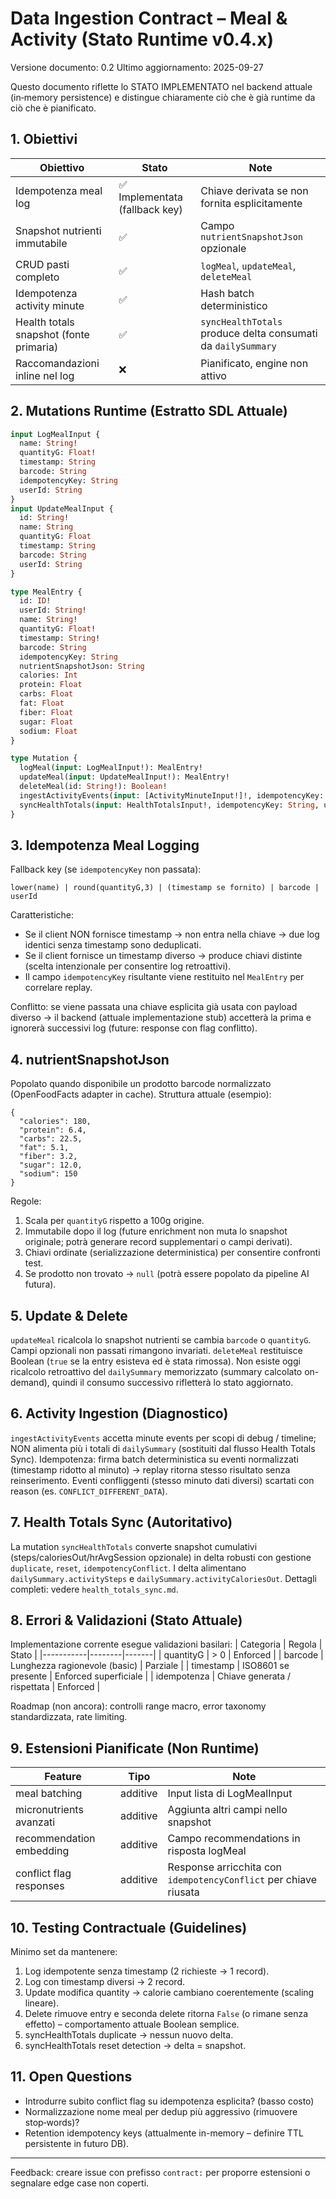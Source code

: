# Data Ingestion Contract – Meal & Activity (Stato Runtime v0.4.x)

Versione documento: 0.2
Ultimo aggiornamento: 2025-09-27

Questo documento riflette lo STATO IMPLEMENTATO nel backend attuale (in‑memory persistence) e distingue chiaramente ciò che è già runtime da ciò che è pianificato.

## 1. Obiettivi

| Obiettivo | Stato | Note |
|-----------|-------|------|
| Idempotenza meal log | ✅ Implementata (fallback key) | Chiave derivata se non fornita esplicitamente |
| Snapshot nutrienti immutabile | ✅ | Campo `nutrientSnapshotJson` opzionale |
| CRUD pasti completo | ✅ | `logMeal`, `updateMeal`, `deleteMeal` |
| Idempotenza activity minute | ✅ | Hash batch deterministico |
| Health totals snapshot (fonte primaria) | ✅ | `syncHealthTotals` produce delta consumati da `dailySummary` |
| Raccomandazioni inline nel log | ❌ | Pianificato, engine non attivo |

## 2. Mutations Runtime (Estratto SDL Attuale)

```graphql
input LogMealInput {
  name: String!
  quantityG: Float!
  timestamp: String
  barcode: String
  idempotencyKey: String
  userId: String
}
input UpdateMealInput {
  id: String!
  name: String
  quantityG: Float
  timestamp: String
  barcode: String
  userId: String
}

type MealEntry {
  id: ID!
  userId: String!
  name: String!
  quantityG: Float!
  timestamp: String!
  barcode: String
  idempotencyKey: String
  nutrientSnapshotJson: String
  calories: Int
  protein: Float
  carbs: Float
  fat: Float
  fiber: Float
  sugar: Float
  sodium: Float
}

type Mutation {
  logMeal(input: LogMealInput!): MealEntry!
  updateMeal(input: UpdateMealInput!): MealEntry!
  deleteMeal(id: String!): Boolean!
  ingestActivityEvents(input: [ActivityMinuteInput!]!, idempotencyKey: String, userId: String): IngestActivityResult!
  syncHealthTotals(input: HealthTotalsInput!, idempotencyKey: String, userId: String): SyncHealthTotalsResult!
}
```

## 3. Idempotenza Meal Logging

Fallback key (se `idempotencyKey` non passata):
```
lower(name) | round(quantityG,3) | (timestamp se fornito) | barcode | userId
```
Caratteristiche:
* Se il client NON fornisce timestamp → non entra nella chiave → due log identici senza timestamp sono deduplicati.
* Se il client fornisce un timestamp diverso → produce chiavi distinte (scelta intenzionale per consentire log retroattivi).
* Il campo `idempotencyKey` risultante viene restituito nel `MealEntry` per correlare replay.

Conflitto: se viene passata una chiave esplicita già usata con payload diverso → il backend (attuale implementazione stub) accetterà la prima e ignorerà successivi log (future: response con flag conflitto).

## 4. nutrientSnapshotJson

Popolato quando disponibile un prodotto barcode normalizzato (OpenFoodFacts adapter in cache). Struttura attuale (esempio):
```jsonc
{
  "calories": 180,
  "protein": 6.4,
  "carbs": 22.5,
  "fat": 5.1,
  "fiber": 3.2,
  "sugar": 12.0,
  "sodium": 150
}
```
Regole:
1. Scala per `quantityG` rispetto a 100g origine.
2. Immutabile dopo il log (future enrichment non muta lo snapshot originale; potrà generare record supplementari o campi derivati).
3. Chiavi ordinate (serializzazione deterministica) per consentire confronti test.
4. Se prodotto non trovato → `null` (potrà essere popolato da pipeline AI futura).

## 5. Update & Delete

`updateMeal` ricalcola lo snapshot nutrienti se cambia `barcode` o `quantityG`. Campi opzionali non passati rimangono invariati. `deleteMeal` restituisce Boolean (`true` se la entry esisteva ed è stata rimossa). Non esiste oggi ricalcolo retroattivo del `dailySummary` memorizzato (summary calcolato on-demand), quindi il consumo successivo rifletterà lo stato aggiornato.

## 6. Activity Ingestion (Diagnostico)

`ingestActivityEvents` accetta minute events per scopi di debug / timeline; NON alimenta più i totali di `dailySummary` (sostituiti dal flusso Health Totals Sync). Idempotenza: firma batch deterministica su eventi normalizzati (timestamp ridotto al minuto) → replay ritorna stesso risultato senza reinserimento. Eventi confliggenti (stesso minuto dati diversi) scartati con reason (es. `CONFLICT_DIFFERENT_DATA`).

## 7. Health Totals Sync (Autoritativo)

La mutation `syncHealthTotals` converte snapshot cumulativi (steps/caloriesOut/hrAvgSession opzionale) in delta robusti con gestione `duplicate`, `reset`, `idempotencyConflict`. I delta alimentano `dailySummary.activitySteps` e `dailySummary.activityCaloriesOut`. Dettagli completi: vedere `health_totals_sync.md`.

## 8. Errori & Validazioni (Stato Attuale)

Implementazione corrente esegue validazioni basilari:
| Categoria | Regola | Stato |
|-----------|--------|-------|
| quantityG | > 0 | Enforced |
| barcode | Lunghezza ragionevole (basic) | Parziale |
| timestamp | ISO8601 se presente | Enforced superficiale |
| idempotenza | Chiave generata / rispettata | Enforced |

Roadmap (non ancora): controlli range macro, error taxonomy standardizzata, rate limiting.

## 9. Estensioni Pianificate (Non Runtime)

| Feature | Tipo | Note |
|---------|------|------|
| meal batching | additive | Input lista di LogMealInput |> ritorno lista entries |
| micronutrients avanzati | additive | Aggiunta altri campi nello snapshot |
| recommendation embedding | additive | Campo recommendations in risposta logMeal |
| conflict flag responses | additive | Response arricchita con `idempotencyConflict` per chiave riusata |

## 10. Testing Contractuale (Guidelines)

Minimo set da mantenere:
1. Log idempotente senza timestamp (2 richieste → 1 record).
2. Log con timestamp diversi → 2 record.
3. Update modifica quantity → calorie cambiano coerentemente (scaling lineare).
4. Delete rimuove entry e seconda delete ritorna `False` (o rimane senza effetto) – comportamento attuale Boolean semplice.
5. syncHealthTotals duplicate → nessun nuovo delta.
6. syncHealthTotals reset detection → delta = snapshot.

## 11. Open Questions

* Introdurre subito conflict flag su idempotenza esplicita? (basso costo)
* Normalizzazione nome meal per dedup più aggressivo (rimuovere stop‑words)?
* Retention idempotency keys (attualmente in-memory – definire TTL persistente in futuro DB).

---
Feedback: creare issue con prefisso `contract:` per proporre estensioni o segnalare edge case non coperti.
